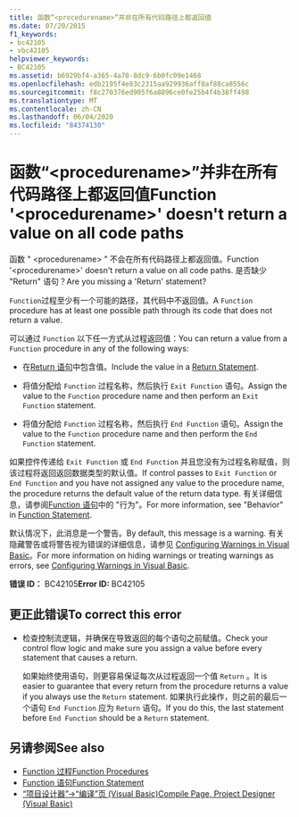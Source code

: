 ```yaml
---
title: 函数“<procedurename>”并非在所有代码路径上都返回值
ms.date: 07/20/2015
f1_keywords:
- bc42105
- vbc42105
helpviewer_keywords:
- BC42105
ms.assetid: b6929bf4-a365-4a70-8dc9-6b0fc09e1468
ms.openlocfilehash: edb2195f4e83c2315aa929936aff8af88ca8556c
ms.sourcegitcommit: f8c270376ed905f6a8896ce0fe25b4f4b38ff498
ms.translationtype: MT
ms.contentlocale: zh-CN
ms.lasthandoff: 06/04/2020
ms.locfileid: "84374130"
---
```

# <a name="function-procedurename-doesnt-return-a-value-on-all-code-paths"></a><span data-ttu-id="ad4ba-102">函数“\<procedurename>”并非在所有代码路径上都返回值</span><span class="sxs-lookup"><span data-stu-id="ad4ba-102">Function '\<procedurename>' doesn't return a value on all code paths</span></span>
<span data-ttu-id="ad4ba-103">函数 " \<procedurename> " 不会在所有代码路径上都返回值。</span><span class="sxs-lookup"><span data-stu-id="ad4ba-103">Function '\<procedurename>' doesn't return a value on all code paths.</span></span> <span data-ttu-id="ad4ba-104">是否缺少 "Return" 语句？</span><span class="sxs-lookup"><span data-stu-id="ad4ba-104">Are you missing a 'Return' statement?</span></span>  
  
 <span data-ttu-id="ad4ba-105">`Function`过程至少有一个可能的路径，其代码中不返回值。</span><span class="sxs-lookup"><span data-stu-id="ad4ba-105">A `Function` procedure has at least one possible path through its code that does not return a value.</span></span>  
  
 <span data-ttu-id="ad4ba-106">可以通过 `Function` 以下任一方式从过程返回值：</span><span class="sxs-lookup"><span data-stu-id="ad4ba-106">You can return a value from a `Function` procedure in any of the following ways:</span></span>  
  
- <span data-ttu-id="ad4ba-107">在[Return 语句](../statements/return-statement.md)中包含值。</span><span class="sxs-lookup"><span data-stu-id="ad4ba-107">Include the value in a [Return Statement](../statements/return-statement.md).</span></span>  
  
- <span data-ttu-id="ad4ba-108">将值分配给 `Function` 过程名称，然后执行 `Exit Function` 语句。</span><span class="sxs-lookup"><span data-stu-id="ad4ba-108">Assign the value to the `Function` procedure name and then perform an `Exit Function` statement.</span></span>  
  
- <span data-ttu-id="ad4ba-109">将值分配给 `Function` 过程名称，然后执行 `End Function` 语句。</span><span class="sxs-lookup"><span data-stu-id="ad4ba-109">Assign the value to the `Function` procedure name and then perform the `End Function` statement.</span></span>  
  
 <span data-ttu-id="ad4ba-110">如果控件传递给 `Exit Function` 或 `End Function` 并且您没有为过程名称赋值，则该过程将返回返回数据类型的默认值。</span><span class="sxs-lookup"><span data-stu-id="ad4ba-110">If control passes to `Exit Function` or `End Function` and you have not assigned any value to the procedure name, the procedure returns the default value of the return data type.</span></span> <span data-ttu-id="ad4ba-111">有关详细信息，请参阅[Function 语句](../statements/function-statement.md)中的 "行为"。</span><span class="sxs-lookup"><span data-stu-id="ad4ba-111">For more information, see "Behavior" in [Function Statement](../statements/function-statement.md).</span></span>  
  
 <span data-ttu-id="ad4ba-112">默认情况下，此消息是一个警告。</span><span class="sxs-lookup"><span data-stu-id="ad4ba-112">By default, this message is a warning.</span></span> <span data-ttu-id="ad4ba-113">有关隐藏警告或将警告视为错误的详细信息，请参见 [Configuring Warnings in Visual Basic](/visualstudio/ide/configuring-warnings-in-visual-basic)。</span><span class="sxs-lookup"><span data-stu-id="ad4ba-113">For more information on hiding warnings or treating warnings as errors, see [Configuring Warnings in Visual Basic](/visualstudio/ide/configuring-warnings-in-visual-basic).</span></span>  
  
 <span data-ttu-id="ad4ba-114">**错误 ID：** BC42105</span><span class="sxs-lookup"><span data-stu-id="ad4ba-114">**Error ID:** BC42105</span></span>  
  
## <a name="to-correct-this-error"></a><span data-ttu-id="ad4ba-115">更正此错误</span><span class="sxs-lookup"><span data-stu-id="ad4ba-115">To correct this error</span></span>  
  
- <span data-ttu-id="ad4ba-116">检查控制流逻辑，并确保在导致返回的每个语句之前赋值。</span><span class="sxs-lookup"><span data-stu-id="ad4ba-116">Check your control flow logic and make sure you assign a value before every statement that causes a return.</span></span>  
  
     <span data-ttu-id="ad4ba-117">如果始终使用语句，则更容易保证每次从过程返回一个值 `Return` 。</span><span class="sxs-lookup"><span data-stu-id="ad4ba-117">It is easier to guarantee that every return from the procedure returns a value if you always use the `Return` statement.</span></span> <span data-ttu-id="ad4ba-118">如果执行此操作，则之前的最后一个语句 `End Function` 应为 `Return` 语句。</span><span class="sxs-lookup"><span data-stu-id="ad4ba-118">If you do this, the last statement before `End Function` should be a `Return` statement.</span></span>  
  
## <a name="see-also"></a><span data-ttu-id="ad4ba-119">另请参阅</span><span class="sxs-lookup"><span data-stu-id="ad4ba-119">See also</span></span>

- [<span data-ttu-id="ad4ba-120">Function 过程</span><span class="sxs-lookup"><span data-stu-id="ad4ba-120">Function Procedures</span></span>](../../programming-guide/language-features/procedures/function-procedures.md)
- [<span data-ttu-id="ad4ba-121">Function 语句</span><span class="sxs-lookup"><span data-stu-id="ad4ba-121">Function Statement</span></span>](../statements/function-statement.md)
- [<span data-ttu-id="ad4ba-122">“项目设计器”->“编译”页 (Visual Basic)</span><span class="sxs-lookup"><span data-stu-id="ad4ba-122">Compile Page, Project Designer (Visual Basic)</span></span>](/visualstudio/ide/reference/compile-page-project-designer-visual-basic)
